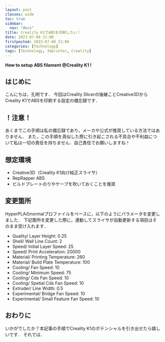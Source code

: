 ```yaml
---
layout: post
classes: wide
toc: true
sidebar:
  nav: "docs"
title: Creality K1でABSを印刷したい！
date: 2023-07-08 21:00
firstposted: 2023-07-08 21:00
categories: [Technology]
tags: [Technology, 3dprinter, Creality]
---
```


**How to setup ABS filament @Creality K1 !**

## はじめに

こんにちは，孔明です．
今回はCreality Slicerの後継ことCreative3DからCreality K1でABSを印刷する設定の備忘録です．

<!-- more -->

## ！注意！
あくまでこの手順は私の備忘録であり，メーカや公式が推奨している方法ではありません．
また，この手順を真似した際に引き起こされる不具合や不利益について私は一切の責任を持ちません．自己責任でお願いしますね！

## 想定環境
- Creative3D（Creality K1向け純正スライサ）
- RepRapper ABS
- ビルドプレートのりやケープを吹いておくことを推奨

## 変更箇所
HyperPLAのnormalプロファイルをベースに，以下のようにパラメータを変更しました．
下記箇所を変更した際に，連動してスライサが自動更新する項目はそのまま受け入れます．

- Quality/ Layer Height: 0.25
- Shell/ Wall Line Count: 2
- Speed/ Initial Layer Speed: 25
- Speed/ Print Acceleration: 20000
- Material/ Printing Temperature: 260
- Material/ Build Plate Temperature: 100
- Cooling/ Fan Speed: 10
- Cooling/ Minimum Speed: 75
- Cooling/ Cds Fan Speed: 10
- Cooling/ Spetial Cds Fan Speed: 10
- Extruder/ Line Width: 0.5
- Experimental/ Bridge Fan Speed: 10
- Experimental/ Small Feature Fan Speed: 10


## おわりに
いかがでしたか？本記事の手順でCreality K1のポテンシャルを引き出せたら嬉しいです．
それでは．
